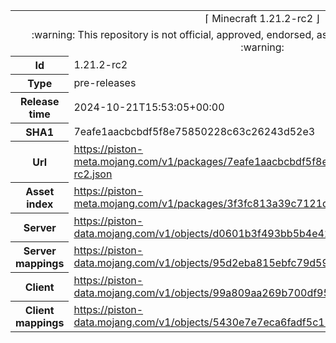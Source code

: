 <html><table>
<tr><td colspan="2" align="center"><img width="0" height="0"><br/>⌈ Minecraft 1.21.2-rc2 ⌋<br/><img width="0" height="0"></td></tr>
<tr><td colspan="2" align="center"><img width="0" height="0"><br/>
:warning: This repository is not official, approved, endorsed, associated or connected with Mojang :warning:
<br/><img width="0" height="0"></td></tr>
<tr><th>Id</th><td>1.21.2-rc2</td></tr>
<tr><th>Type</th><td>pre-releases</td></tr>
<tr><th>Release time</th><td>2024-10-21T15:53:05+00:00</td></tr>
<tr><th>SHA1</th><td>7eafe1aacbcbdf5f8e75850228c63c26243d52e3</td></tr>
<tr><th>Url</th><td><a href="https://piston-meta.mojang.com/v1/packages/7eafe1aacbcbdf5f8e75850228c63c26243d52e3/1.21.2-rc2.json">https://piston-meta.mojang.com/v1/packages/7eafe1aacbcbdf5f8e75850228c63c26243d52e3/1.21.2-rc2.json</a></td></tr>
<tr><th>Asset index</th><td><a href="https://piston-meta.mojang.com/v1/packages/3f3fc813a39c7121d515df3092ebdbc74df6d3fd/18.json">https://piston-meta.mojang.com/v1/packages/3f3fc813a39c7121d515df3092ebdbc74df6d3fd/18.json</a></td></tr>
<tr><th>Server</th><td><a href="https://piston-data.mojang.com/v1/objects/d0601b3f493bb5b4e421ef35b676d4cb9c1f606f/server.jar">https://piston-data.mojang.com/v1/objects/d0601b3f493bb5b4e421ef35b676d4cb9c1f606f/server.jar</a></td></tr>
<tr><th>Server mappings</th><td><a href="https://piston-data.mojang.com/v1/objects/95d2eba815ebfc79d593d87955fdf06fee7f657e/server.txt">https://piston-data.mojang.com/v1/objects/95d2eba815ebfc79d593d87955fdf06fee7f657e/server.txt</a></td></tr>
<tr><th>Client</th><td><a href="https://piston-data.mojang.com/v1/objects/99a809aa269b700df95ba6d07ff07a43d5af4462/client.jar">https://piston-data.mojang.com/v1/objects/99a809aa269b700df95ba6d07ff07a43d5af4462/client.jar</a></td></tr>
<tr><th>Client mappings</th><td><a href="https://piston-data.mojang.com/v1/objects/5430e7e7eca6fadf5c123dea5e44e3ecff0efc3b/client.txt">https://piston-data.mojang.com/v1/objects/5430e7e7eca6fadf5c123dea5e44e3ecff0efc3b/client.txt</a></td></tr>
</table></html>